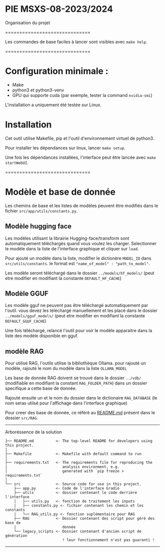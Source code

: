 PIE MSXS-08-2023/2024
==============================

Organisation du projet

==============================

Les commandes de base faciles à lancer sont visibles avec `make help`.

==============================

# Configuration minimale :

-   Make
-   python3 et python3-venv
-   GPU qui supporte cuda (par exemple, tester la command `nvidia-smi`)

L'installation a uniquement été testée sur Linux.

# Installation

Cet outil utilise Makefile, pip et l'outil d'environnement virtuel de python3.

Pour installer les dépendances sur linux, lancer `make setup`.

Une fois les dépendances installées, l'interface peut être lancée avec `make startWebUI`.

==============================

# Modèle et base de donnée

Les chemins de base et les listes de modèles peuvent être modifiés dans le fichier `src/app/utils/constants.py`.

## Modèle hugging face

Les modèles utilisant la librairie Hugging-face/transform sont automatiquement téléchargés quand vous voulez les charger. 
Selectionner le modèle dans la liste de l'interface graphique et cliquer sur `load`.

Pour ajouté un modèle dans la liste, modifier le dictionère `MODEL_ID` dans `src/utils/constants`.
le format est ` "name_of_model" : "path_to_model" `.

Les modèle seront téléchargé dans le dossier `../models/hf_models/` (peut etre modifier en modifiant la constante `DEFAULT_HF_CACHE`)

## Modèle GGUF

Les modèle gguf ne peuvent pas être téléchargé automatiquement par l'outil. vous devez les téléchargé manuellement et les placé dans le dossier `../models/gguf_models/` (peut etre modifier en modifiant la constante `DEFAULT_GGUF_CACHE`)

Une fois téléchargé, relancé l'outil pour voir le modèle apparaitre dans la liste des modèle disponible en gguf.

## modèle RAG

Pour utilisé RAG, l'outils utilise la bibliothèque Ollama. pour rajouté un modèle, rajouté le nom du modèle dans la liste `OLLAMA_MODEL`

Les base de donnée RAG doivent se trouvé dans le dossier `../vdb/` (modifiable en modifiant la constant `RAG_FOLDER_PATH`) dans un dossier specifique a cette base de donnée.

Rajouté ensuite un et le nom du dossier dans le dictionaire `RAG_DATABASE` (le nom seras utilsé pour l'affichage dans l'interface graphique)

Pour creer des base de donnée, ce référé au [README.md](./src/RAG/README.md) présent dans le dossier `src/RAG`.

------------ 
Arboréssence de la solution

    ├── README.md          <- The top-level README for developers using this project.
    |
    ├── Makefile           <- Makefile with default command to run
    │
    ├── requirements.txt   <- The requirements file for reproducing the 
    |                         analysis environment, e.g.
    │                         generated with `pip freeze > requirements.txt`
    │
    └── src                <- Source code for use in this project.
        ├── app.py         <- Code de l'interface Gradio
        ├── utils          <- dossier contenant le code derrière l'interface
        |   ├── utils.py   <- fonction de traitement les inputs
        |   ├── constants.py <- fichier contenant les chemin et les constants
        |   └── RAG_utils.py <- fonction suplémentaire pour RAG
        ├── RAG            <- Dossier contenant des script pour géré des base de 
        |                     donnée
        └── legacy_scripts <- Dossier contenant d'ancien script de génération
                              ! leur fonctionnement n'est pas guaranti !

--------
